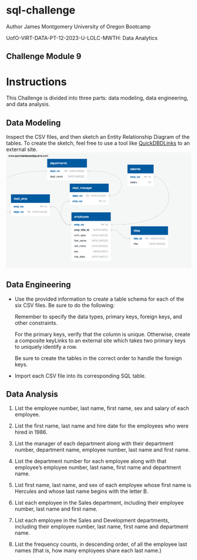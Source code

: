 # sql-challenge
Author James Montgomery University of Oregon Bootcamp

UofO-VIRT-DATA-PT-12-2023-U-LOLC-MWTH: Data Analytics

## Challenge Module 9

# Instructions

This Challenge is divided into three parts: data modeling, data engineering, and data analysis.

## Data Modeling
Inspect the CSV files, and then sketch an Entity Relationship Diagram of the tables. To create the sketch, feel free to use a tool like [QuickDBDLinks](https://app.quickdatabasediagrams.com/) to an external site.
![Entity Relationship Diagram of EmployeeSQL](/EmployeeSQL/employee_ERD.png?raw=true "Entity Relationship Diagram of EmployeeSQL")

## Data Engineering

* Use the provided information to create a table schema for each of the six CSV files. Be sure to do the following:

  Remember to specify the data types, primary keys, foreign keys, and other constraints.

  For the primary keys, verify that the column is unique. Otherwise, create a composite keyLinks to an external site which takes two primary keys to uniquely identify a row.

  Be sure to create the tables in the correct order to handle the foreign keys.

* Import each CSV file into its corresponding SQL table.

## Data Analysis

1. List the employee number, last name, first name, sex and salary of each employee.

2. List the first name, last name and hire date for the employees who were hired in 1986.

3. List the manager of each department along with their department number, department name, employee number, last name and first name.

4. List the department number for each employee along with that employee’s employee number, last name, first name and department name.

5. List first name, last name, and sex of each employee whose first name is Hercules and whose last name begins with the letter B.

6. List each employee in the Sales department, including their employee number, last name and first name.

7. List each employee in the Sales and Development departments, including their employee number, last name, first name and department name.

8. List the frequency counts, in descending order, of all the employee last names (that is, how many employees share each last name.)

